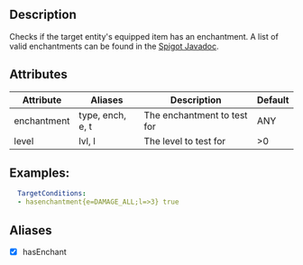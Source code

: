 ## Description
Checks if the target entity's equipped item has an enchantment. A list of valid enchantments can be found in the [Spigot Javadoc](https://hub.spigotmc.org/javadocs/spigot/org/bukkit/enchantments/Enchantment.html).


## Attributes
| Attribute | Aliases   | Description                                                          | Default |
|-----------|-----------|----------------------------------------------------------------------|---------|
|enchantment|type, ench, e, t| The enchantment to test for                                     | ANY     |
| level     | lvl, l    | The level to test for                                                | >0      |


## Examples:
```yaml
  TargetConditions:
  - hasenchantment{e=DAMAGE_ALL;l=>3} true
```


## Aliases
- [x] hasEnchant